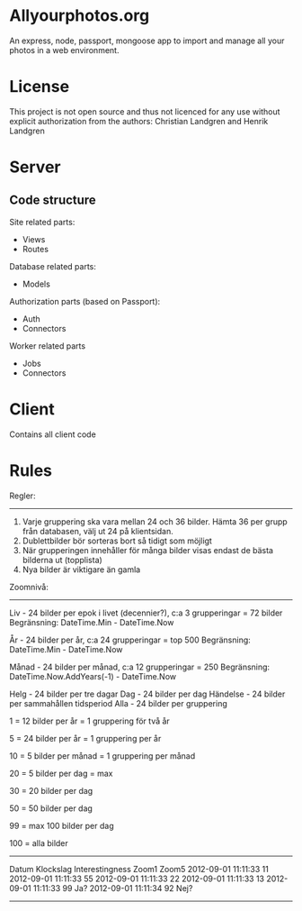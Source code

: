 Allyourphotos.org
=================

An express, node, passport, mongoose app to import and manage all your photos in a web environment.

License
=======
This project is not open source and thus not licenced for any use without explicit authorization from the authors: Christian Landgren and Henrik Landgren

Server
======

Code structure
--------------

Site related parts:
* Views
* Routes

Database related parts:
* Models

Authorization parts (based on Passport):
* Auth
* Connectors

Worker related parts
* Jobs
* Connectors


Client
======

Contains all client code


Rules
=====

Regler:
- - - -
1. Varje gruppering ska vara mellan 24 och 36 bilder. Hämta 36 per grupp från databasen, välj ut 24 på klientsidan.
2. Dublettbilder bör sorteras bort så tidigt som möjligt
3. När grupperingen innehåller för många bilder visas endast de bästa bilderna ut (topplista)
4. Nya bilder är viktigare än gamla

Zoomnivå:
- - - -

Liv - 24 bilder per epok i livet (decennier?), c:a 3 grupperingar = 72 bilder
Begränsning: DateTime.Min - DateTime.Now

År - 24 bilder per år, c:a 24 grupperingar = top 500
Begränsning: DateTime.Min - DateTime.Now


Månad - 24 bilder per månad, c:a 12 grupperingar = 250
Begränsning: DateTime.Now.AddYears(-1) - DateTime.Now


Helg - 24 bilder per tre dagar
Dag - 24 bilder per dag
Händelse - 24 bilder per sammahållen tidsperiod
Alla - 24 bilder per gruppering



1 = 12 bilder per år = 1 gruppering för två år

5 = 24 bilder per år = 1 gruppering per år

10 = 5 bilder per månad = 1 gruppering per månad

20 = 5 bilder per dag = max 

30 = 20 bilder per dag

50 = 50 bilder per dag

99 = max 100 bilder per dag

100 = alla bilder



- - - -

Datum       Klockslag    Interestingness  Zoom1     Zoom5
2012-09-01  11:11:33     11     
2012-09-01  11:11:33     55
2012-09-01  11:11:33     22
2012-09-01  11:11:33     13
2012-09-01  11:11:33     99               Ja?
2012-09-01  11:11:34     92               Nej?

- - - -
